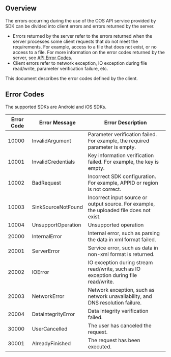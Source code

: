 ## Overview

The errors occurring during the use of the COS API service provided by SDK can be divided into client errors and errors returned by the server.

- Errors returned by the server refer to the errors returned when the server processes some client requests that do not meet the requirements. For example, access to a file that does not exist, or no access to a file. For more information on the error codes returned by the server, see [API Error Codes](https://intl.cloud.tencent.com/document/product/436/7730).
- Client errors refer to network exception, IO exception during file read/write, parameter verification failure, etc.

This document describes the error codes defined by the client.

## Error Codes
The supported SDKs are Android and iOS SDKs.

| Error Code | Error Message | Error Description |
| ------ |--------- | ---- |
| 10000 | InvalidArgument | Parameter verification failed. For example, the required parameter is empty. |
| 10001 | InvalidCredentials | Key information verification failed. For example, the key is empty. |
| 10002 | BadRequest | Incorrect SDK configuration. For example, APPID or region is not correct. |
| 10003 | SinkSourceNotFound | Incorrect input source or output source. For example, the uploaded file does not exist. |
| 10004 | UnsupportOperation | Unsupported operation |
| 20000 | InternalError | Internal error, such as parsing the data in xml format failed. |
| 20001 | ServerError | Service error, such as data in non-xml format is returned. |
| 20002 | IOError | IO exception during stream read/write, such as IO exception during file read/write. |
| 20003 | NetworkError | Network exception, such as network unavailability, and DNS resolution failure. |
| 20004 | DataIntegrityError | Data integrity verification failed. |
| 30000 | UserCancelled | The user has canceled the request. |
| 30001 | AlreadyFinished | The request has been executed. |

